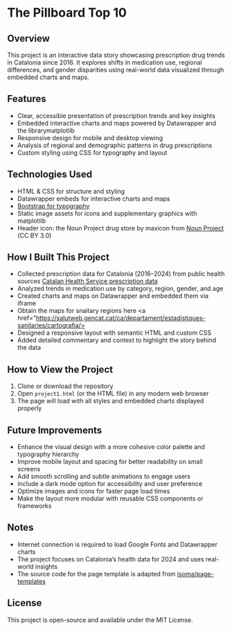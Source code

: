 
# The Pillboard Top 10

## Overview  
This project is an interactive data story showcasing prescription drug trends in Catalonia since 2016. It explores shifts in medication use, regional differences, and gender disparities using real-world data visualized through embedded charts and maps.

## Features  
- Clear, accessible presentation of prescription trends and key insights  
- Embedded interactive charts and maps powered by Datawrapper and the librarymatplotlib
- Responsive design for mobile and desktop viewing  
- Analysis of regional and demographic patterns in drug prescriptions  
- Custom styling using CSS for typography and layout

## Technologies Used  
- HTML & CSS for structure and styling  
- Datawrapper embeds for interactive charts and maps  
- <a href="https://getbootstrap.com/docs/5.0/content/typography/">Bootstrap for typography</a>
- Static image assets for icons and supplementary graphics with matplotlib
- Header icon: the Noun Project drug store by maxicon from <a href="https://thenounproject.com/browse/icons/term/drug-store/" target="_blank" title="drug store Icons">Noun Project</a> (CC BY 3.0)

## How I Built This Project  
- Collected prescription data for Catalonia (2016–2024) from public health sources  <a href="https://analisi.transparenciacatalunya.cat/Salut/Receptes-facturades-al-Servei-Catal-de-la-Salut/thrd-jj3r/about_data">Catalan Health Service prescription data</a>
- Analyzed trends in medication use by category, region, gender, and age  
- Created charts and maps on Datawrapper and embedded them via iframe  
- Obtain the maps for snaitary regions here <a href="https://salutweb.gencat.cat/ca/departament/estadistiques-sanitaries/cartografia/>
- Designed a responsive layout with semantic HTML and custom CSS  
- Added detailed commentary and context to highlight the story behind the data

## How to View the Project  
1. Clone or download the repository  
2. Open `project1.html` (or the HTML file) in any modern web browser  
3. The page will load with all styles and embedded charts displayed properly

## Future Improvements  
- Enhance the visual design with a more cohesive color palette and typography hierarchy  
- Improve mobile layout and spacing for better readability on small screens  
- Add smooth scrolling and subtle animations to engage users  
- Include a dark mode option for accessibility and user preference  
- Optimize images and icons for faster page load times  
- Make the layout more modular with reusable CSS components or frameworks

## Notes  
- Internet connection is required to load Google Fonts and Datawrapper charts  
- The project focuses on Catalonia’s health data for 2024 and uses real-world insights  
- The source code for the page template is adapted from [jsoma/page-templates](https://github.com/jsoma/page-templates/)

## License  
This project is open-source and available under the MIT License.
